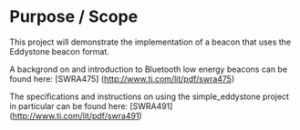 
Purpose / Scope
===============

This project will demonstrate the implementation of a beacon that uses the Eddystone beacon format. 


A backgrond on and introduction to Bluetooth low energy beacons can be found here: [SWRA475] (http://www.ti.com/lit/pdf/swra475)

The specifications and instructions on using the simple_eddystone project in particular can be found here: [SWRA491] (http://www.ti.com/lit/pdf/swra491)